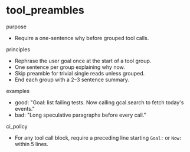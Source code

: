# tool_preambles

purpose
- Require a one-sentence why before grouped tool calls.

principles
- Rephrase the user goal once at the start of a tool group.
- One sentence per group explaining why now.
- Skip preamble for trivial single reads unless grouped.
- End each group with a 2–3 sentence summary.

examples
- good: "Goal: list failing tests. Now calling gcal.search to fetch today's events."
- bad:  "Long speculative paragraphs before every call."

ci_policy
- For any tool call block, require a preceding line starting `Goal:` or `Now:` within 5 lines.